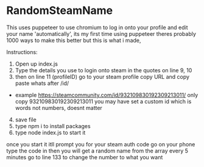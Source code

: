 # RandomSteamName

This uses puppeteer to use chromium to log in onto your profile and edit your name 'automatically',
its my first time using puppeteer theres probably 1000 ways to make this better but this is what i made,

Instructions:

1. Open up index.js
2. Type the details you use to login onto steam in the quotes on line 9, 10
3. then on line 11 (profileID) go to your steam profile copy URL and copy paste whats after /id/
 - example https://steamcommunity.com/id/932109830192309213011/
 only copy 932109830192309213011
 you may have set a custom id which is words not numbers, doesnt matter
4. save file 
5. type npm i to install packages
6. type node index.js to start it


once you start it itll prompt you for your steam auth code
go on your phone type the code in
then you will get a random name from the array every 5 minutes
go to line 133 to change the number to what you want
